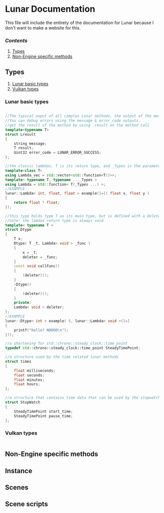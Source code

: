 # Lunar Documentation

This file will include the entirety of the documentation for Lunar because I don't want to make a website for this.

### *Contents*

1. [Types](#types)
2. [Non-Engine specific methods](#non-engine-specific-methods)

## Types
1. [Lunar basic types](#lunar-basic-types)
2. [Vulkan types](#vulkan-types)

### Lunar basic types
```c++

//The typical ouput of all complex Lunar methods, the output of the method is stored in result.
//You can debug errors using the message & error_code outputs.
//get the result of the method by using .result on the method call
template<typename T>
struct Lresult
{
    string message;
    T result;
    Uint32 error_code = LUNAR_ERROR_SUCCESS;
};

//the classic lambdas. T is its return type, and _Types is the parameter types
template<class T>
using Lambda_vec = std::vector<std::function<T()>>;
template< typename T, typename ..._Types >
using Lambda = std::function< T(_Types ...) >;
//EXAMPLE
lunar::Lambda< int, float, float > example([=]( float x, float y )
{
    return float * float;
});

//this type holds type T as its main type, but is defined with a deleter Lambda. the lambda gets called when its deleter is called, or when callFunc() is called
//note: the lamdas return type is always void
template< typename T >
struct Dtype
{
    T x;
    Dtype( T _t, Lambda< void > _func )
    {
        x = _t;
        deleter = _func;
    }
    const void callFunc()
    {
        (deleter)();
    }
    ~Dtype()
    {
        (deleter)();
    }
    private:
    Lambda< void > deleter;
};
//EXAMPLE
lunar::Dtype< int > example( 5, lunar::Lambda< void >([=]
{
    printf("hello? NOOOO\n"); 
}));

//a shortening for std::chrono::steady_clock::time_point
typedef std::chrono::steady_clock::time_point SteadyTimePoint;

//a structure used by the time related lunar methods
struct times
{
    float milliseconds;
    float seconds;
    float minutes;
    float hours;
};

//a structure that contains time data that can be used by the stopwatch methods to keep track of time
struct StopWatch
{
    SteadyTimePoint start_time;
    SteadyTimePoint pause_time;
};

```

### Vulkan types

```c++


```

## Non-Engine specific methods

## Instance

## Scenes

## Scene scripts
